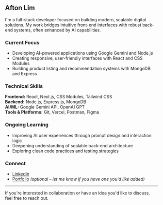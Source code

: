 ## Afton Lim

I'm a full-stack developer focused on building modern, scalable digital solutions. My work bridges intuitive front-end interfaces with robust back-end systems, often enhanced by AI capabilities.

### Current Focus

- Developing AI-powered applications using Google Gemini and Node.js
- Creating responsive, user-friendly interfaces with React and CSS Modules
- Building product listing and recommendation systems with MongoDB and Express

### Technical Skills

**Frontend:** React, Next.js, CSS Modules, Tailwind CSS  
**Backend:** Node.js, Express.js, MongoDB  
**AI/ML:** Google Gemini API, OpenAI GPT  
**Tools & Platforms:** Git, Vercel, Postman, Figma

### Ongoing Learning

- Improving AI user experiences through prompt design and interaction logic
- Deepening understanding of scalable back-end architecture
- Exploring clean code practices and testing strategies

### Connect

- [LinkedIn](https://www.linkedin.com/in/aftonlim/)
- [Portfolio](#) *(optional – let me know if you have one you'd like added)*

---

If you're interested in collaboration or have an idea you'd like to discuss, feel free to reach out.

